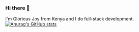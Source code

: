 ### Hi there 👋
I'm Glorious Joy from Kenya and I do full-stack development.
[![Anurag's GitHub stats](https://github-readme-stats.vercel.app/api?username=Gloriousjoy)](https://github.com/anuraghazra/github-readme-stats)
